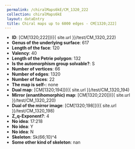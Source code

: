 ```yaml
--- 
 permalink: /chiralMaps6kE/CM_1320_222 
 collection: chiralMaps6kE
 layout: dataEntry
 title: Chiral maps up to 6000 edges - CM[1320;222]
---
```


- **ID**: [CM[1320;222]]({{ site.url }}/test/CM_1320_222)
- **Genus of the underlying surface**: 617
- **Length of the face**: 120
- **Valency**: 40
- **Length of the Petrie polygon**: 132
- **Is the automorphism group solvable?**: S
- **Number of vertices**: 66
- **Number of edges**: 1320
- **Number of faces**: 22
- **The map is self-**: none
- **Dual map**: [CM[1320;194]]({{ site.url }}/test/CM_1320_194)
- **Mirror (enantihomorphic) map**: [CM[1320;220]]({{ site.url }}/test/CM_1320_220)
- **Dual of the mirror image**: [CM[1320;198]]({{ site.url }}/test/CM_1320_198)
- **Z_q-Exponent?**: 4
- **No idea**:  17:218
- **No idea**: Y
- **No idea**: N
- **Skeleton**: Sk(66;10)^4
- **Some other kind of skeleton**: nan
